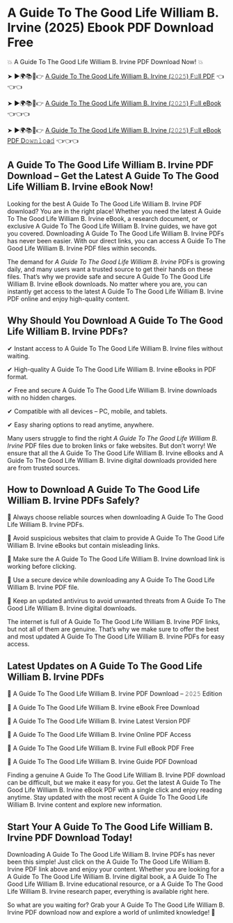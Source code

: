 # A Guide To The Good Life William B. Irvine (2025) Ebook PDF Download Free

💥 A Guide To The Good Life William B. Irvine PDF Download Now! 💥

➤ ►🌍📚📱👉 [A Guide To The Good Life William B. Irvine (𝟸𝟶𝟸𝟻) F𝚞ll PDF](https://getpdf.xyz/a-guide-to-the-good-life-william-b.-irvine) 👈👈👈


➤ ►🌍📚📱👉 [A Guide To The Good Life William B. Irvine (𝟸𝟶𝟸𝟻) F𝚞ll eBook](https://getpdf.xyz/a-guide-to-the-good-life-william-b.-irvine) 👈👈👈


➤ ►🌍📚📱👉 [A Guide To The Good Life William B. Irvine (𝟸𝟶𝟸𝟻) F𝚞ll eBook PDF D𝚘𝚠𝚗𝚕𝚘a𝚍](https://getpdf.xyz/a-guide-to-the-good-life-william-b.-irvine) 👈👈👈


## A Guide To The Good Life William B. Irvine PDF Download – Get the Latest A Guide To The Good Life William B. Irvine eBook Now!

Looking for the best A Guide To The Good Life William B. Irvine PDF download? You are in the right place! Whether you need the latest A Guide To The Good Life William B. Irvine eBook, a research document, or exclusive A Guide To The Good Life William B. Irvine guides, we have got you covered. Downloading A Guide To The Good Life William B. Irvine PDFs has never been easier. With our direct links, you can access A Guide To The Good Life William B. Irvine PDF files within seconds.

The demand for *A Guide To The Good Life William B. Irvine* PDFs is growing daily, and many users want a trusted source to get their hands on these files. That’s why we provide safe and secure A Guide To The Good Life William B. Irvine eBook downloads. No matter where you are, you can instantly get access to the latest A Guide To The Good Life William B. Irvine PDF online and enjoy high-quality content.

## Why Should You Download A Guide To The Good Life William B. Irvine PDFs?

✔ Instant access to A Guide To The Good Life William B. Irvine files without waiting.

✔ High-quality A Guide To The Good Life William B. Irvine eBooks in PDF format.

✔ Free and secure A Guide To The Good Life William B. Irvine downloads with no hidden charges.

✔ Compatible with all devices – PC, mobile, and tablets.

✔ Easy sharing options to read anytime, anywhere.

Many users struggle to find the right *A Guide To The Good Life William B. Irvine* PDF files due to broken links or fake websites. But don’t worry! We ensure that all the A Guide To The Good Life William B. Irvine eBooks and A Guide To The Good Life William B. Irvine digital downloads provided here are from trusted sources.

## How to Download A Guide To The Good Life William B. Irvine PDFs Safely?

📌 Always choose reliable sources when downloading A Guide To The Good Life William B. Irvine PDFs.

📌 Avoid suspicious websites that claim to provide A Guide To The Good Life William B. Irvine eBooks but contain misleading links.

📌 Make sure the A Guide To The Good Life William B. Irvine download link is working before clicking.

📌 Use a secure device while downloading any A Guide To The Good Life William B. Irvine PDF file.

📌 Keep an updated antivirus to avoid unwanted threats from A Guide To The Good Life William B. Irvine digital downloads.

The internet is full of A Guide To The Good Life William B. Irvine PDF links, but not all of them are genuine. That’s why we make sure to offer the best and most updated A Guide To The Good Life William B. Irvine PDFs for easy access.

## Latest Updates on A Guide To The Good Life William B. Irvine PDFs

🔹 A Guide To The Good Life William B. Irvine PDF Download – 𝟸𝟶𝟸𝟻 Edition

🔹 A Guide To The Good Life William B. Irvine eBook Free Download

🔹 A Guide To The Good Life William B. Irvine Latest Version PDF

🔹 A Guide To The Good Life William B. Irvine Online PDF Access

🔹 A Guide To The Good Life William B. Irvine Full eBook PDF Free

🔹 A Guide To The Good Life William B. Irvine Guide PDF Download

Finding a genuine A Guide To The Good Life William B. Irvine PDF download can be difficult, but we make it easy for you. Get the latest A Guide To The Good Life William B. Irvine eBook PDF with a single click and enjoy reading anytime. Stay updated with the most recent A Guide To The Good Life William B. Irvine content and explore new information.

## Start Your A Guide To The Good Life William B. Irvine PDF Download Today!

Downloading A Guide To The Good Life William B. Irvine PDFs has never been this simple! Just click on the A Guide To The Good Life William B. Irvine PDF link above and enjoy your content. Whether you are looking for a A Guide To The Good Life William B. Irvine digital book, a A Guide To The Good Life William B. Irvine educational resource, or a A Guide To The Good Life William B. Irvine research paper, everything is available right here.

So what are you waiting for? Grab your A Guide To The Good Life William B. Irvine PDF download now and explore a world of unlimited knowledge! 🚀